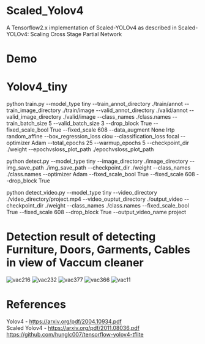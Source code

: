 # Scaled_Yolov4
A Tensorflow2.x implementation of Scaled-YOLOv4 as described in Scaled-YOLOv4: Scaling Cross Stage Partial Network

# Demo
# Yolov4_tiny
python train.py --model_type tiny --train_annot_directory ./train/annot --train_image_directory ./train/image --valid_annot_directory ./valid/annot --valid_image_directory ./valid/image --class_names ./class.names --train_batch_size 5 --valid_batch_size 3 --drop_block True --fixed_scale_bool True --fixed_scale 608 --data_augment None lrtp random_affine --box_regression_loss ciou --classification_loss focal --optimizer Adam --total_epochs 25 --warmup_epochs 5 --checkpoint_dir ./weight --epochvsloss_plot_path ./epochvsloss_plot_path

python detect.py --model_type tiny --image_directory ./image_directory --img_save_path ./img_save_path --checkpoint_dir ./weight --class_names ./class.names --optimizer Adam --fixed_scale_bool True --fixed_scale 608 --drop_block True

python detect_video.py --model_type tiny --video_directory ./video_directory/project.mp4 --video_ouptut_directory ./output_video --checkpoint_dir ./weight --class_names ./class.names --fixed_scale_bool True --fixed_scale 608 --drop_block True --output_video_name project

# Detection result of detecting Furniture, Doors, Garments, Cables in view of Vaccum cleaner

![vac216](https://user-images.githubusercontent.com/48114165/125116888-05047480-e10b-11eb-9549-936119563c35.jpg)
![vac232](https://user-images.githubusercontent.com/48114165/125117030-37ae6d00-e10b-11eb-89bf-adb8d25232b3.jpg)
![vac377](https://user-images.githubusercontent.com/48114165/125062652-432e7380-e0cc-11eb-9532-526dc5330de5.jpg)
![vac366](https://user-images.githubusercontent.com/48114165/125062737-59d4ca80-e0cc-11eb-9827-8dd31d77c5b1.jpg)
![vac11](https://user-images.githubusercontent.com/48114165/125062859-783ac600-e0cc-11eb-8aad-801e876989c5.jpg)


# References
Yolov4 - https://arxiv.org/pdf/2004.10934.pdf                                                                                                                                             
Scaled Yolov4 - https://arxiv.org/pdf/2011.08036.pdf                                                                                                                                     
https://github.com/hunglc007/tensorflow-yolov4-tflite
